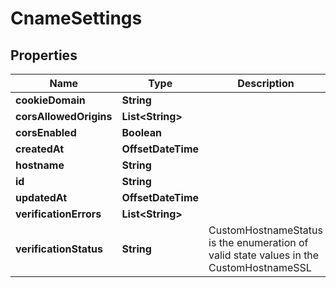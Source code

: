 

# CnameSettings


## Properties

Name | Type | Description | Notes
------------ | ------------- | ------------- | -------------
**cookieDomain** | **String** |  |  [optional]
**corsAllowedOrigins** | **List&lt;String&gt;** |  |  [optional]
**corsEnabled** | **Boolean** |  |  [optional]
**createdAt** | **OffsetDateTime** |  |  [optional]
**hostname** | **String** |  |  [optional]
**id** | **String** |  |  [optional]
**updatedAt** | **OffsetDateTime** |  |  [optional]
**verificationErrors** | **List&lt;String&gt;** |  |  [optional]
**verificationStatus** | **String** | CustomHostnameStatus is the enumeration of valid state values in the CustomHostnameSSL |  [optional]



